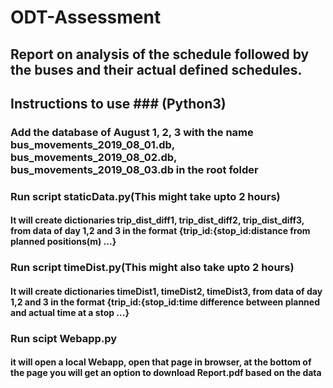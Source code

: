 # ODT-Assessment
## Report on analysis of the schedule followed by the buses and their actual defined schedules.
## Instructions to use ### (Python3)
### Add the database of August 1, 2, 3 with the name bus_movements_2019_08_01.db, bus_movements_2019_08_02.db, bus_movements_2019_08_03.db in the root folder
### Run script staticData.py(This might take upto 2 hours)
#### It will create dictionaries trip_dist_diff1, trip_dist_diff2, trip_dist_diff3, from data of day 1,2 and 3 in the format {trip_id:{stop_id:distance from planned positions(m) ...}
### Run script timeDist.py(This might also take upto 2 hours)
#### It will create dictionaries timeDist1, timeDist2, timeDist3, from data of day 1,2 and 3 in the format {trip_id:{stop_id:time difference between planned and actual time at a stop ...}
### Run scipt Webapp.py 
#### it will open a local Webapp, open that page in browser, at the bottom of the page you will get an option to download Report.pdf based on the data
